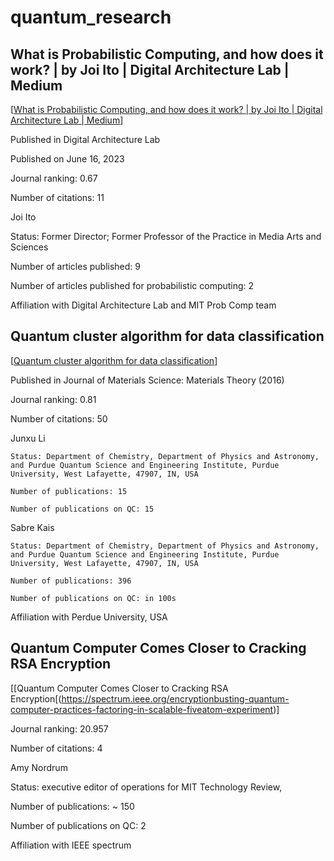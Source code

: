 # quantum_research

## What is Probabilistic Computing, and how does it work? | by Joi Ito | Digital Architecture Lab | Medium

[[What is Probabilistic Computing, and how does it work? | by Joi Ito | Digital Architecture Lab | Medium](https://medium.com/digital-architecture-lab/what-is-probabilistic-computing-and-how-does-it-work-1efea7d780c9)]

Published in Digital Architecture Lab

Published on June 16, 2023

Journal ranking: 0.67

Number of citations: 11

Joi Ito

Status: Former Director; Former Professor of the Practice in Media Arts and Sciences

Number of articles published: 9

Number of articles published for probabilistic computing: 2

Affiliation with Digital Architecture Lab and MIT Prob Comp team

## Quantum cluster algorithm for data classification

[[Quantum cluster algorithm for data classification](https://materialstheory.springeropen.com/articles/10.1186/s41313-021-00029-1#Abs1)]

Published in Journal of Materials Science: Materials Theory (2016)

Journal ranking: 0.81

Number of citations: 50

Junxu Li

    Status: Department of Chemistry, Department of Physics and Astronomy, and Purdue Quantum Science and Engineering Institute, Purdue 
    University, West Lafayette, 47907, IN, USA
    
    Number of publications: 15

    Number of publications on QC: 15

Sabre Kais

    Status: Department of Chemistry, Department of Physics and Astronomy, and Purdue Quantum Science and Engineering Institute, Purdue       University, West Lafayette, 47907, IN, USA

    Number of publications: 396

    Number of publications on QC: in 100s

Affiliation with Perdue University, USA


## Quantum Computer Comes Closer to Cracking RSA Encryption

[[Quantum Computer Comes Closer to Cracking RSA Encryption[(https://spectrum.ieee.org/encryptionbusting-quantum-computer-practices-factoring-in-scalable-fiveatom-experiment)]

Journal ranking: 20.957

Number of citations: 4

Amy Nordrum

Status: executive editor of operations for MIT Technology Review, 

Number of publications: ~ 150

Number of publications on QC: 2

Affiliation with IEEE spectrum
